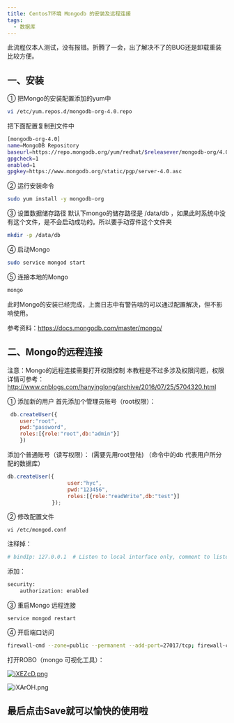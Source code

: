 ```yaml
---
title: Centos7环境 Mongodb 的安装及远程连接
tags:
  - 数据库
---
```


此流程仅本人测试，没有报错。折腾了一会，出了解决不了的BUG还是卸载重装比较方便。

<!--more-->

## 一、安装

① 把Mongo的安装配置添加的yum中

```bash
vi /etc/yum.repos.d/mongodb-org-4.0.repo
```

把下面配置复制到文件中

``````bash
[mongodb-org-4.0]
name=MongoDB Repository
baseurl=https://repo.mongodb.org/yum/redhat/$releasever/mongodb-org/4.0/x86_64/
gpgcheck=1
enabled=1
gpgkey=https://www.mongodb.org/static/pgp/server-4.0.asc
``````

② 运行安装命令

```bash
sudo yum install -y mongodb-org
```

③ 设置数据储存路径
默认下mongo的储存路径是 /data/db ，如果此时系统中没有这个文件，是不会启动成功的。所以要手动穿件这个文件夹

``````bash
mkdir -p /data/db
``````

④ 启动Mongo

``````bash
sudo service mongod start
``````

⑤ 连接本地的Mongo

``````bash
mongo
``````

此时Mongo的安装已经完成，上面日志中有警告啥的可以通过配置解决，但不影响使用。

参考资料：https://docs.mongodb.com/master/mongo/

## 二、Mongo的远程连接

注意：Mongo的远程连接需要打开权限控制 
本教程是不过多涉及权限问题，权限详情可参考： 
http://www.cnblogs.com/hanyinglong/archive/2016/07/25/5704320.html

① 添加新的用户
首先添加个管理员账号（root权限）：

```javascript
 db.createUser({
    user:"root",
    pwd:"password",
    roles:[{role:"root",db:"admin"}]
    })
```


添加个普通账号（读写权限）： (需要先用root登陆)
（命令中的db 代表用户所分配的数据库）

``````javascript
db.createUser({
                　　user:"hyc",                                   
                　　pwd:"123456",
                　　roles:[{role:"readWrite",db:"test"}]
           　　});
``````


② 修改配置文件

``````
vi /etc/mongod.conf
``````

注释掉：

``````bash
# bindIp: 127.0.0.1  # Listen to local interface only, comment to listen on all interfaces.

``````

添加：

``````bash
security:
    authorization: enabled
``````

③ 重启Mongo 远程连接

``````
service mongod restart
``````

④ 开启端口访问

``````bash
firewall-cmd --zone=public --permanent --add-port=27017/tcp; firewall-cmd --reload
``````



打开ROBO（mongo 可视化工具）：

[![iXEZcD.png](https://s1.ax1x.com/2018/11/13/iXEZcD.png)](https://imgchr.com/i/iXEZcD)

![iXArOH.png](https://s1.ax1x.com/2018/11/13/iXArOH.png)




最后点击Save就可以愉快的使用啦
--------------------- 
